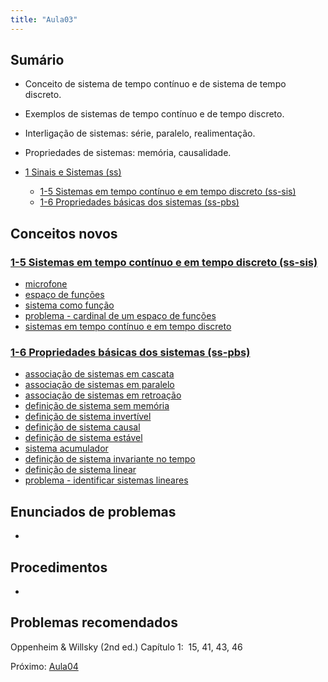 ```yaml
---
title: "Aula03"
---
```


## Sumário
- Conceito de sistema de tempo contínuo e de sistema de tempo discreto. 
- Exemplos de sistemas de tempo contínuo e de tempo discreto. 
- Interligação de sistemas: série, paralelo, realimentação. 
- Propriedades de sistemas: memória, causalidade.

- [1 Sinais e Sistemas (ss)](pub/topic/1%20Sinais%20e%20Sistemas%20(ss).md)
	- [1-5 Sistemas em tempo contínuo e em tempo discreto (ss-sis)](pub/topic/1-5%20Sistemas%20em%20tempo%20contínuo%20e%20em%20tempo%20discreto%20(ss-sis).md)
	- [1-6 Propriedades básicas dos sistemas (ss-pbs)](pub/topic/1-6%20Propriedades%20básicas%20dos%20sistemas%20(ss-pbs).md)

## Conceitos novos
### [1-5 Sistemas em tempo contínuo e em tempo discreto (ss-sis)](pub/topic/1-5%20Sistemas%20em%20tempo%20contínuo%20e%20em%20tempo%20discreto%20(ss-sis).md)
- [microfone](microfone)
- [espaço de funções](espaço%20de%20funções)
- [sistema como função](sistema%20como%20função)
- [problema - cardinal de um espaço de funções](problema%20-%20cardinal%20de%20um%20espaço%20de%20funções)
- [sistemas em tempo contínuo e em tempo discreto](sistemas%20em%20tempo%20contínuo%20e%20em%20tempo%20discreto)

### [1-6 Propriedades básicas dos sistemas (ss-pbs)](pub/topic/1-6%20Propriedades%20básicas%20dos%20sistemas%20(ss-pbs).md)
- [associação de sistemas em cascata](associação%20de%20sistemas%20em%20cascata)
- [associação de sistemas em paralelo](associação%20de%20sistemas%20em%20paralelo)
- [associação de sistemas em retroação](associação%20de%20sistemas%20em%20retroação)
- [definição de sistema sem memória](definição%20de%20sistema%20sem%20memória)
- [definição de sistema invertível](definição%20de%20sistema%20invertível)
- [definição de sistema causal](definição%20de%20sistema%20causal)
- [definição de sistema estável](definição%20de%20sistema%20estável)
- [sistema acumulador](sistema%20acumulador)
- [definição de sistema invariante no tempo](definição%20de%20sistema%20invariante%20no%20tempo)
- [definição de sistema linear](definição%20de%20sistema%20linear)
- [problema - identificar sistemas lineares](problema%20-%20identificar%20sistemas%20lineares)

## Enunciados de problemas
- 

## Procedimentos
- 

## Problemas recomendados

Oppenheim & Willsky (2nd ed.)
Capítulo 1:  15, 41, 43, 46

Próximo: [Aula04](pub/class/Aula04.md)